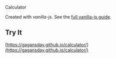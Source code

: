 Calculator

Created with *vanilla-js*. See the [full vanilla-js guide](http://vanilla-js.com/).

Try It
---

[https://gagansday.github.io/calculator/](https://gagansday.github.io/calculator/)
